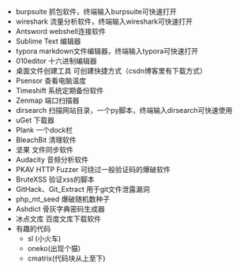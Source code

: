 - burpsuite 抓包软件，终端输入burpsuite可快速打开
- wireshark 流量分析软件，终端输入wireshark可快速打开
- Antsword webshell连接软件
- Sublime Text 编辑器
- typora markdown文件编辑器，终端输入typora可快速打开
- 010editor 十六进制编辑器 
- 桌面文件创建工具 可创建快捷方式（csdn博客里有下载方式）
- Psensor 查看电脑温度
- Timeshift 系统定期备份软件
-  Zenmap 端口扫描器
- dirsearch 扫描网站目录，一个py脚本，终端输入dirsearch可快速使用
- uGet 下载器
- Plank 一个dock栏
- BleachBit 清理软件
- 坚果 文件同步软件
- Audacity 音频分析软件
- PKAV HTTP Fuzzer 可绕过一般验证码的爆破软件
- BruteXSS 验证xss的脚本
- GitHack、Git_Extract 用于git文件泄露漏洞
- php_mt_seed 爆破随机数种子
- Ashdict 骨灰字典密码生成器
- 冰点文库 百度文库下载软件
- 有趣的代码
  - sl (小火车)
  - oneko(出现个猫)
  - cmatrix(代码块从上至下)

